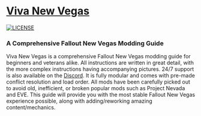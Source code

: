# [Viva New Vegas](https://vivanewvegas.github.io/)

[![LICENSE](https://img.shields.io/badge/license-MIT-informational.svg)](https://github.com/h5bp/html5-boilerplate/blob/master/LICENSE.txt)

### A Comprehensive Fallout New Vegas Modding Guide

Viva New Vegas is a comprehensive Fallout New Vegas modding guide for beginners and veterans alike. All instructions are written in great detail, with the more complex instructions having accompanying pictures. 24/7 support is also available on the [Discord](https://discord.com/invite/DhX5S27). It is fully modular and comes with pre-made conflict resolution and load order.
All mods have been carefully picked out to avoid old, inefficient, or broken popular mods such as Project Nevada and EVE. This guide will provide you with the most stable Fallout New Vegas experience possible, along with adding/reworking amazing content/mechanics.
